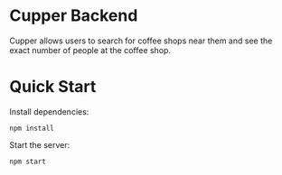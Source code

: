 # Cupper Backend
 Cupper allows users to search for coffee shops near them and see the exact number of people at the coffee shop.

# Quick Start

Install dependencies:
```
npm install
```

Start the server:
```
npm start
```